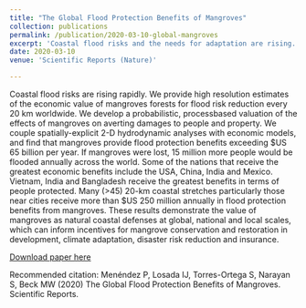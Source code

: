 ```yaml
---
title: "The Global Flood Protection Benefits of Mangroves"
collection: publications
permalink: /publication/2020-03-10-global-mangroves
excerpt: 'Coastal flood risks and the needs for adaptation are rising. In a first, we quantify the socio-economic flood savings provided by mangroves every km across their entire 700,000 km distribution in 59 countries. Every year, mangroves avert flood damages to $65 billion in property and 15 million people.'
date: 2020-03-10
venue: 'Scientific Reports (Nature)'

---
```

Coastal flood risks are rising rapidly. We provide high resolution estimates of the economic value of mangroves forests for flood risk reduction every 20 km worldwide. We develop a probabilistic, processbased valuation of the effects of mangroves on averting damages to people and property. We couple spatially-explicit 2-D hydrodynamic analyses with economic models, and find that mangroves provide flood protection benefits exceeding $US 65 billion per year. If mangroves were lost, 15 million more people would be flooded annually across the world. Some of the nations that receive the greatest economic benefits include the USA, China, India and Mexico. Vietnam, India and Bangladesh receive the greatest benefits in terms of people protected. Many (>45) 20-km coastal stretches particularly those near cities receive more than $US 250 million annually in flood protection benefits from mangroves. These results demonstrate the value of mangroves as natural coastal defenses at global, national and local scales, which can inform incentives for mangrove conservation and restoration in development, climate adaptation, disaster risk reduction and insurance.

[Download paper here](https://www.nature.com/articles/s41598-020-61136-6)

Recommended citation: Menéndez P, Losada IJ, Torres-Ortega S, Narayan S, Beck MW (2020) The Global Flood Protection Benefits of Mangroves. Scientific Reports.
